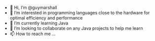 - 👋 Hi, I’m @guymarshall
- 👀 I’m interested in programming languages close to the hardware for optimal efficiency and performance
- 🌱 I’m currently learning Java
- 💞️ I’m looking to collaborate on any Java projects to help me learn
- 📫 How to reach me ...

<!---
guymarshall/guymarshall is a ✨ special ✨ repository because its `README.md` (this file) appears on your GitHub profile.
You can click the Preview link to take a look at your changes.
--->

